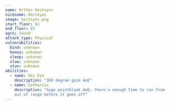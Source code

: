 ```yaml
---
name: Orthos Hecteyes
nickname: Hecteyes
image: hecteyes.png
start_floor: 81
end_floor: 83
agro: Sound
attack_type: Physical
vulnerabilities:
  bind: unknown
  heavy: unknown
  sleep: unknown
  slow: unknown
  stun: unknown
abilities:
  - name: Hex Eye
    description: "360 degree gaze AoE"
  - name: Catharsis
    description: "huge pointblank AoE; there's enough time to run from melee to
    out of range before it goes off"
---
```

